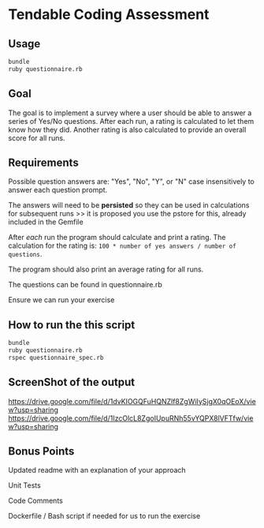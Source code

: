 # Tendable Coding Assessment

## Usage

```sh
bundle
ruby questionnaire.rb
```

## Goal

The goal is to implement a survey where a user should be able to answer a series of Yes/No questions. After each run, a rating is calculated to let them know how they did. Another rating is also calculated to provide an overall score for all runs.

## Requirements

Possible question answers are: "Yes", "No", "Y", or "N" case insensitively to answer each question prompt.

The answers will need to be **persisted** so they can be used in calculations for subsequent runs >> it is proposed you use the pstore for this, already included in the Gemfile

After _each_ run the program should calculate and print a rating. The calculation for the rating is: `100 * number of yes answers / number of questions`.

The program should also print an average rating for all runs.

The questions can be found in questionnaire.rb

Ensure we can run your exercise

## How to run the this script
```sh
bundle
ruby questionnaire.rb
rspec questionnaire_spec.rb
```
## ScreenShot of the output
https://drive.google.com/file/d/1dvKIOGQFuHQNZlf8ZgWiIySjgX0qOEoX/view?usp=sharing
https://drive.google.com/file/d/1IzcOlcL8ZgoIUpuRNh55vYQPX8lVFTfw/view?usp=sharing

## Bonus Points

Updated readme with an explanation of your approach

Unit Tests

Code Comments

Dockerfile / Bash script if needed for us to run the exercise

